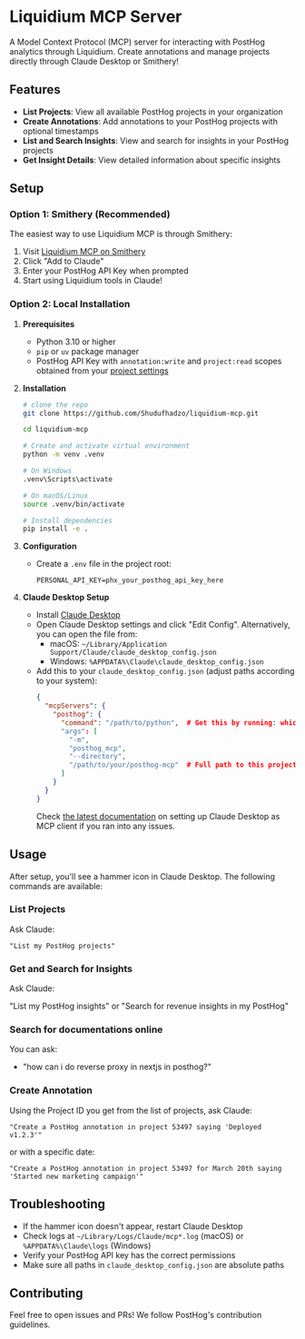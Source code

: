 # Liquidium MCP Server 

A Model Context Protocol (MCP) server for interacting with PostHog analytics through Liquidium. Create annotations and manage projects directly through Claude Desktop or Smithery!

## Features 

- **List Projects**: View all available PostHog projects in your organization
- **Create Annotations**: Add annotations to your PostHog projects with optional timestamps
- **List and Search Insights**: View and search for insights in your PostHog projects
- **Get Insight Details**: View detailed information about specific insights

## Setup 

### Option 1: Smithery (Recommended)

The easiest way to use Liquidium MCP is through Smithery:

1. Visit [Liquidium MCP on Smithery](https://smithery.ai/servers/liquidium-mcp)
2. Click "Add to Claude"
3. Enter your PostHog API Key when prompted
4. Start using Liquidium tools in Claude!

### Option 2: Local Installation

1. **Prerequisites**

   - Python 3.10 or higher
   - `pip` or `uv` package manager
   - PostHog API Key with `annotation:write` and `project:read` scopes obtained from your [project settings](https://app.posthog.com/project/settings)

2. **Installation**

   ```bash
   # clone the repo
   git clone https://github.com/Shudufhadzo/liquidium-mcp.git

   cd liquidium-mcp

   # Create and activate virtual environment
   python -m venv .venv
   
   # On Windows
   .venv\Scripts\activate
   
   # On macOS/Linux
   source .venv/bin/activate

   # Install dependencies
   pip install -e .
   ```

3. **Configuration**

   - Create a `.env` file in the project root:
     ```
     PERSONAL_API_KEY=phx_your_posthog_api_key_here
     ```

4. **Claude Desktop Setup**
   - Install [Claude Desktop](https://claude.ai/desktop)
   - Open Claude Desktop settings and click "Edit Config". Alternatively, you can open the file from:
     - macOS: `~/Library/Application Support/Claude/claude_desktop_config.json`
     - Windows: `%APPDATA%\Claude\claude_desktop_config.json`
   - Add this to your `claude_desktop_config.json` (adjust paths according to your system):
     ```json
     {
       "mcpServers": {
         "posthog": {
           "command": "/path/to/python",  # Get this by running: which python
           "args": [
             "-m",
             "posthog_mcp",
             "--directory",
             "/path/to/your/posthog-mcp"  # Full path to this project
           ]
         }
       }
     }
     ```
     Check [the latest documentation](https://modelcontextprotocol.io/quickstart/user) on setting up Claude Desktop as MCP client if you ran into any issues.

## Usage 

After setup, you'll see a hammer  icon in Claude Desktop. The following commands are available:

### List Projects

Ask Claude:

```
"List my PostHog projects"
```

### Get and Search for Insights

Ask Claude:

"List my PostHog insights" or "Search for revenue insights in my PostHog"

### Search for documentations online

You can ask:

- "how can i do reverse proxy in nextjs in posthog?"

### Create Annotation

Using the Project ID you get from the list of projects, ask Claude:

```
"Create a PostHog annotation in project 53497 saying 'Deployed v1.2.3'"

```

or with a specific date:

```
"Create a PostHog annotation in project 53497 for March 20th saying 'Started new marketing campaign'"
```

## Troubleshooting 

- If the hammer icon doesn't appear, restart Claude Desktop
- Check logs at `~/Library/Logs/Claude/mcp*.log` (macOS) or `%APPDATA%\Claude\logs` (Windows)
- Verify your PostHog API key has the correct permissions
- Make sure all paths in `claude_desktop_config.json` are absolute paths

## Contributing 

Feel free to open issues and PRs! We follow PostHog's contribution guidelines.
